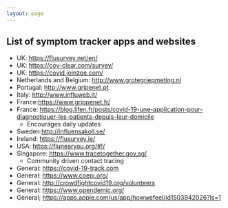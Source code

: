 ```yaml
---
layout: page
---
```


## List of symptom tracker apps and websites

  - UK: https://flusurvey.net/en/
  - UK: https://cov-clear.com/survey/
  - UK: https://covid.joinzoe.com/
  - Netherlands and Belgium: http://www.grotegriepmeting.nl
  - Portugal: http://www.gripenet.pt
  - Italy: http://www.influweb.it/
  - France:https://www.grippenet.fr/
  - France: https://blog.lifen.fr/posts/covid-19-une-application-pour-diagnostiquer-les-patients-depuis-leur-domicile
    * Encourages daily updates
  - Sweden:http://influensakoll.se/
  - Ireland: https://flusurvey.ie/
  - USA: https://flunearyou.org/#!/
  - Singapore: https://www.tracetogether.gov.sg/
    * Community driven contact tracing
  - General: https://covid-19-track.com
  - General: https://www.coepi.org/
  - General: http://crowdfightcovid19.org/volunteers
  - General: https://www.opendemic.org/
  - General; https://apps.apple.com/us/app/howwefeel/id1503942026?ls=1
  

